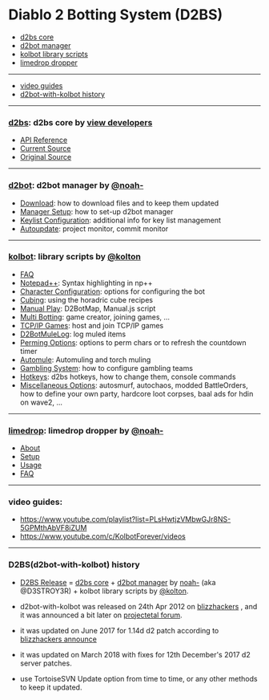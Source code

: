 # Diablo 2 Botting System (D2BS)

* [d2bs core](#d2bs-d2bs-core-by-view-developers)
* [d2bot manager](#d2bot-d2bot-manager-by-noah-)
* [kolbot library scripts](#kolbot-library-scripts-by-kolton)
* [limedrop dropper](#limedrop-limedrop-dropper-by-noah-)

---

* [video guides](#video-guides)
* [d2bot-with-kolbot history](#d2bsd2bot-with-kolbot-history)

---

### [d2bs](d2bs/#d2bs): d2bs core by [view developers](https://app.assembla.com/spaces/d2bs/team)

* [API Reference](https://github.com/noah-/d2bs/blob/master/README.md)
* [Current Source](https://github.com/noah-/d2bs)
* [Original Source](https://app.assembla.com/spaces/d2bs/subversion/source)

---

### [d2bot](d2bot/#d2bot): d2bot manager by [@noah-](https://github.com/noah-)

* [Download](d2bot/Download.md): how to download files and to keep them updated
* [Manager Setup](d2bot/ManagerSetup.md/#manager-setup): how to set-up d2bot manager
* [Keylist Configuration](d2bot/Keylist.md/#keylist): additional info for key list management
* [Autoupdate](d2bot/Autoupdate.md/#autoupdate): project monitor, commit monitor

---

### [kolbot](kolbot/#kolbot): library scripts by [@kolton](https://github.com/kolton)

* [FAQ](kolbot/FAQ.md/#faq)
* [Notepad++](kolbot/Notepad++.md/#syntax-highlighting-in-np++): Syntax highlighting in np++
* [Character Configuration](kolbot/CharacterConfig.md/#character-configuration): options for configuring the bot
* [Cubing](kolbot/Cubing.md/#cubing): using the horadric cube recipes
* [Manual Play](kolbot/ManualPlay.md/#manual-playing): D2BotMap, Manual.js script
* [Multi Botting](kolbot/MultiBotting.md/#multi-botting): game creator, joining games, ...
* [TCP/IP Games](kolbot/TCP-IP%20games.md#tcpip-games): host and join TCP/IP games
* [D2BotMuleLog](kolbot/D2BotMuleLog.md/#d2botmulelog): log muled items
* [Perming Options](kolbot/PermingOptions.md/#perming-options): options to perm chars or to refresh the countdown timer
* [Automule](kolbot/Automule.md/#automule): Automuling and torch muling
* [Gambling System](kolbot/GamblingSystem.md#gambling-system): how to configure gambling teams
* [Hotkeys](kolbot/Hotkeys.md/#hotkeys): d2bs hotkeys, how to change them, console commands
* [Miscellaneous Options](kolbot/MiscellaneousOptions.md/#miscellaneous-options): autosmurf, autochaos, modded BattleOrders, how to define your own party, hardcore loot corpses, baal ads for hdin on wave2, ...

---

### [limedrop](limedrop/#limedrop-guide): limedrop dropper by [@noah-](https://github.com/noah-)

* [About](limedrop/#about-limedrop)
* [Setup](limedrop/#setup-limedrop)
* [Usage](limedrop/#using-limedrop)
* [FAQ](limedrop/#frequently-asked-questions)

---

### video guides:

* <https://www.youtube.com/playlist?list=PLsHwtjzVMbwGJr8NS-5GPMthAbVF8iZUM>
* <https://www.youtube.com/c/KolbotForever/videos>

---

### D2BS(d2bot-with-kolbot) history

* [D2BS Release](https://web.archive.org/web/20170813084150/http://www.blizzhackers.cc/viewforum.php?f=228&sid=923d6d1f4fb72bbe94aa7cb14600e0c1) = [d2bs core](https://github.com/noah-/d2bs) + [d2bot manager](https://github.com/d2botsharp/d2bot/) by [noah-](https://github.com/noah-) (aka @D3STROY3R) + kolbot library scripts by [@kolton](https://github.com/kolton).

* d2bot-with-kolbot was released on 24th Apr 2012 on [blizzhackers](https://web.archive.org/web/20171030004307/http://www.blizzhackers.cc/viewtopic.php?f=206&t=489091&sid=076b6f411e98d938f4568c448d3f5845) , and it was announced a bit later on [projectetal forum](https://web.archive.org/web/20170215101441/http://www.projectetal.com:80/forums/threads/kolbot-and-d2bot.8698/).

* it was updated on June 2017 for 1.14d d2 patch according to [blizzhackers announce](https://web.archive.org/web/20171115131230/http://www.blizzhackers.cc/viewtopic.php?f=204&t=545178&sid=ffa80262b1692f21eaea19109146c071&start=0)

* it was updated on March 2018 with fixes for 12th December's 2017 d2 server patches.

* use TortoiseSVN Update option from time to time, or any other methods to keep it updated.
